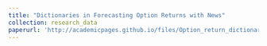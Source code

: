 ```yaml
---
title: "Dictionaries in Forecasting Option Returns with News"
collection: research_data
paperurl: 'http://academicpages.github.io/files/Option_return_dictionary/option_dictionary.zip'
---
```


